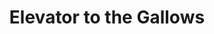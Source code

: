 ---
title: "Elevator to the Gallows"
year: 1958
rating: 4
stars: "★★★★"
rewatched: false
permalink: "elevator-to-the-gallows"
watched_on: 2023-01-14
---